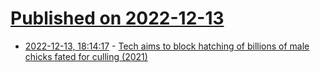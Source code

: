 # [Published on 2022-12-13](index.md)

* [2022-12-13, 18:14:17](https://news.ycombinator.com/item?id=33973194) - [Tech aims to block hatching of billions of male chicks fated for culling (2021)](https://www.huminnpoultry.com/news/israeli-tech-aims-to-block-hatching-of-billions-of-male-chicks-fated-for-culling/)

